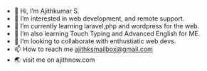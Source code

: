 - 👋 Hi, I’m Ajithkumar S.
- 👀 I’m interested in web development, and remote support.
- 🌱 I’m currently learning laravel,php and wordpress for the web.
- 🌱 I’m also learning Touch Typing and Advanced English for ME.
- 💞️ I’m looking to collaborate with enthustiatic web devs.
- 📫 How to reach me ajithksmailbox@gmail.com
- 🌏 visit me on ajithnow.com

<!---
ajithnow/ajithnow is a ✨ special ✨ repository because its `README.md` (this file) appears on your GitHub profile.
You can click the Preview link to take a look at your changes.
--->
